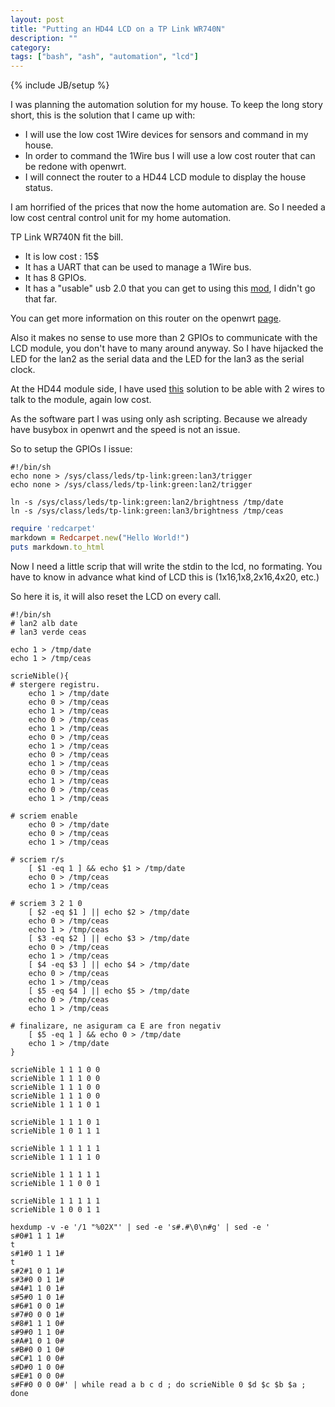 ```yaml
---
layout: post
title: "Putting an HD44 LCD on a TP Link WR740N"
description: ""
category: 
tags: ["bash", "ash", "automation", "lcd"]
---
```

{% include JB/setup %}

I was planning the automation solution for my house.
To keep the long story short, this is the solution that I came up with:

* I will use the low cost 1Wire devices for sensors and command in my house.
* In order to command the 1Wire bus I will use a low cost router that can be
redone with openwrt.
* I will connect the router to a HD44 LCD module to display the house status.

I am horrified of the prices that now the home automation are.
So I needed a low cost central control unit for my home automation.

TP Link WR740N fit the bill.

* It is low cost : 15$
* It has a UART that can be used to manage a 1Wire bus.
* It has 8 GPIOs.
* It has a "usable" usb 2.0 that you can get to using this [mod](https://forum.openwrt.org/viewtopic.php?id=33991), I didn't go that far.

You can get more information on this router on the openwrt [page](https://wiki.openwrt.org/toh/tp-link/tl-wr740n).

Also it makes no sense to use more than 2 GPIOs to communicate with the LCD
module, you don't have to many around anyway.
So I have hijacked the LED for the lan2 as the serial data and
the LED for the lan3 as the serial clock.

At the HD44 module side, I have used [this](http://www.circuitvalley.com/2011/12/two-wire-serial-lcd-16x2-graphics.html)
solution to be able with 2 wires to talk to the module, again low cost.

As the software part I was using only ash scripting.
Because we already have busybox in openwrt and the speed is not an issue.

So to setup the GPIOs I issue:

```
#!/bin/sh
echo none > /sys/class/leds/tp-link:green:lan3/trigger
echo none > /sys/class/leds/tp-link:green:lan2/trigger

ln -s /sys/class/leds/tp-link:green:lan2/brightness /tmp/date
ln -s /sys/class/leds/tp-link:green:lan3/brightness /tmp/ceas
```

```ruby
require 'redcarpet'
markdown = Redcarpet.new("Hello World!")
puts markdown.to_html
```

Now I need a little scrip that will write the stdin to the lcd, no formating.
You have to know in advance what kind of LCD this is (1x16,1x8,2x16,4x20, etc.)

So here it is, it will also reset the LCD on every call.

```
#!/bin/sh
# lan2 alb date
# lan3 verde ceas

echo 1 > /tmp/date
echo 1 > /tmp/ceas

scrieNible(){
# stergere registru.
    echo 1 > /tmp/date
    echo 0 > /tmp/ceas
    echo 1 > /tmp/ceas
    echo 0 > /tmp/ceas
    echo 1 > /tmp/ceas
    echo 0 > /tmp/ceas
    echo 1 > /tmp/ceas
    echo 0 > /tmp/ceas
    echo 1 > /tmp/ceas
    echo 0 > /tmp/ceas
    echo 1 > /tmp/ceas
    echo 0 > /tmp/ceas
    echo 1 > /tmp/ceas

# scriem enable
    echo 0 > /tmp/date
    echo 0 > /tmp/ceas
    echo 1 > /tmp/ceas

# scriem r/s
    [ $1 -eq 1 ] && echo $1 > /tmp/date
    echo 0 > /tmp/ceas
    echo 1 > /tmp/ceas

# scriem 3 2 1 0
    [ $2 -eq $1 ] || echo $2 > /tmp/date
    echo 0 > /tmp/ceas
    echo 1 > /tmp/ceas
    [ $3 -eq $2 ] || echo $3 > /tmp/date
    echo 0 > /tmp/ceas
    echo 1 > /tmp/ceas
    [ $4 -eq $3 ] || echo $4 > /tmp/date
    echo 0 > /tmp/ceas
    echo 1 > /tmp/ceas
    [ $5 -eq $4 ] || echo $5 > /tmp/date
    echo 0 > /tmp/ceas
    echo 1 > /tmp/ceas

# finalizare, ne asiguram ca E are fron negativ
    [ $5 -eq 1 ] && echo 0 > /tmp/date
    echo 1 > /tmp/date
}

scrieNible 1 1 1 0 0
scrieNible 1 1 1 0 0
scrieNible 1 1 1 0 0
scrieNible 1 1 1 0 0
scrieNible 1 1 1 0 1

scrieNible 1 1 1 0 1
scrieNible 1 0 1 1 1

scrieNible 1 1 1 1 1
scrieNible 1 1 1 1 0

scrieNible 1 1 1 1 1
scrieNible 1 1 0 0 1

scrieNible 1 1 1 1 1
scrieNible 1 0 0 1 1

hexdump -v -e '/1 "%02X"' | sed -e 's#.#\0\n#g' | sed -e '
s#0#1 1 1 1#
t
s#1#0 1 1 1#
t
s#2#1 0 1 1#
s#3#0 0 1 1#
s#4#1 1 0 1#
s#5#0 1 0 1#
s#6#1 0 0 1#
s#7#0 0 0 1#
s#8#1 1 1 0#
s#9#0 1 1 0#
s#A#1 0 1 0#
s#B#0 0 1 0#
s#C#1 1 0 0#
s#D#0 1 0 0#
s#E#1 0 0 0#
s#F#0 0 0 0#' | while read a b c d ; do scrieNible 0 $d $c $b $a ; done
```

